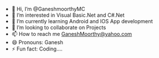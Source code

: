 - 👋 Hi, I’m @GaneshmoorthyMC
- 👀 I’m interested in Visual Basic.Net and C#.Net
- 🌱 I’m currently learning Android and IOS App development
- 💞️ I’m looking to collaborate on Projects 
- 📫 How to reach me GaneshMoorthy@yahoo.com
- 😄 Pronouns: Ganesh
- ⚡ Fun fact: Coding....

<!---
GaneshmoorthyMC/GaneshmoorthyMC is a ✨ special ✨ repository because its `README.md` (this file) appears on your GitHub profile.
You can click the Preview link to take a look at your changes.
--->
